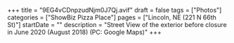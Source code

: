 +++
title = "9EG4vCDnpzudNjm0J7Qj.avif"
draft = false
tags = ["Photos"]
categories = ["ShowBiz Pizza Place"]
pages = ["Lincoln, NE (221 N 66th St)"]
startDate = ""
description = "Street View of the exterior before closure in June 2020 (August 2018) (PC: Google Maps)"
+++
